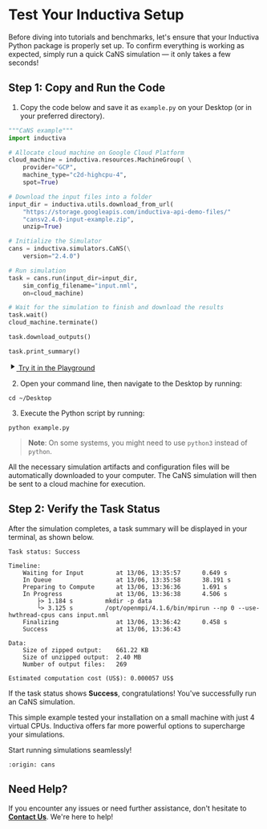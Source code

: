 # Test Your Inductiva Setup
Before diving into tutorials and benchmarks, let's ensure that your Inductiva Python package is properly set up. To confirm everything is working as expected, simply run a quick CaNS simulation — it only takes a few seconds!

## Step 1: Copy and Run the Code

1. Copy the code below and save it as `example.py` on your Desktop (or in your preferred directory).

```python
"""CaNS example"""
import inductiva

# Allocate cloud machine on Google Cloud Platform
cloud_machine = inductiva.resources.MachineGroup( \
    provider="GCP",
    machine_type="c2d-highcpu-4",
	spot=True)

# Download the input files into a folder
input_dir = inductiva.utils.download_from_url(
    "https://storage.googleapis.com/inductiva-api-demo-files/"
    "cansv2.4.0-input-example.zip",
    unzip=True)

# Initialize the Simulator
cans = inductiva.simulators.CaNS(\
    version="2.4.0")

# Run simulation
task = cans.run(input_dir=input_dir,
    sim_config_filename="input.nml",
    on=cloud_machine)

# Wait for the simulation to finish and download the results
task.wait()
cloud_machine.terminate()

task.download_outputs()

task.print_summary()
```

<a href="https://console-dev.inductiva.ai/playground?simulator_name=cans" class="try-playground-button" target="_blank">
  <svg class="icon" xmlns="http://www.w3.org/2000/svg" width="16" height="16" viewBox="0 0 24 24" fill="currentColor">
    <path d="M8 5v14l11-7z"/>
  </svg>
  Try it in the Playground
</a>

2. Open your command line, then navigate to the Desktop by running:

```
cd ~/Desktop
```

3. Execute the Python script by running:

```
python example.py
```

> **Note**: On some systems, you might need to use `python3` instead of `python`.

All the necessary simulation artifacts and configuration files will be automatically downloaded to your computer. The CaNS simulation will then be sent to a cloud machine for execution.

## Step 2: Verify the Task Status
After the simulation completes, a task summary will be displayed in your terminal, as shown below. 

```
Task status: Success

Timeline:
	Waiting for Input         at 13/06, 13:35:57      0.649 s
	In Queue                  at 13/06, 13:35:58      38.191 s
	Preparing to Compute      at 13/06, 13:36:36      1.691 s
	In Progress               at 13/06, 13:36:38      4.506 s
		├> 1.184 s         mkdir -p data
		└> 3.125 s         /opt/openmpi/4.1.6/bin/mpirun --np 0 --use-hwthread-cpus cans input.nml
	Finalizing                at 13/06, 13:36:42      0.458 s
	Success                   at 13/06, 13:36:43      

Data:
	Size of zipped output:    661.22 KB
	Size of unzipped output:  2.40 MB
	Number of output files:   269

Estimated computation cost (US$): 0.000057 US$
```

If the task status shows **Success**, congratulations! You've successfully run an CaNS simulation.

This simple example tested your installation on a small machine with just 4 virtual CPUs. Inductiva offers far more powerful options to supercharge your simulations.

Start running simulations seamlessly!

```{banner_small}
:origin: cans
```

## Need Help?
If you encounter any issues or need further assistance, don't hesitate to [**Contact Us**](mailto:support@inductiva.ai). We're here to help!
